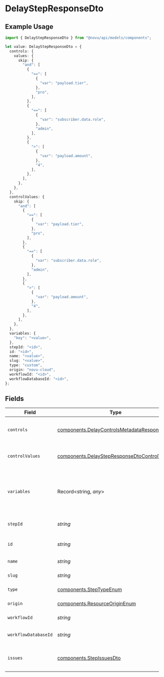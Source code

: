 # DelayStepResponseDto

## Example Usage

```typescript
import { DelayStepResponseDto } from "@novu/api/models/components";

let value: DelayStepResponseDto = {
  controls: {
    values: {
      skip: {
        "and": [
          {
            "==": [
              {
                "var": "payload.tier",
              },
              "pro",
            ],
          },
          {
            "==": [
              {
                "var": "subscriber.data.role",
              },
              "admin",
            ],
          },
          {
            ">": [
              {
                "var": "payload.amount",
              },
              "4",
            ],
          },
        ],
      },
    },
  },
  controlValues: {
    skip: {
      "and": [
        {
          "==": [
            {
              "var": "payload.tier",
            },
            "pro",
          ],
        },
        {
          "==": [
            {
              "var": "subscriber.data.role",
            },
            "admin",
          ],
        },
        {
          ">": [
            {
              "var": "payload.amount",
            },
            "4",
          ],
        },
      ],
    },
  },
  variables: {
    "key": "<value>",
  },
  stepId: "<id>",
  id: "<id>",
  name: "<value>",
  slug: "<value>",
  type: "custom",
  origin: "novu-cloud",
  workflowId: "<id>",
  workflowDatabaseId: "<id>",
};
```

## Fields

| Field                                                                                                        | Type                                                                                                         | Required                                                                                                     | Description                                                                                                  |
| ------------------------------------------------------------------------------------------------------------ | ------------------------------------------------------------------------------------------------------------ | ------------------------------------------------------------------------------------------------------------ | ------------------------------------------------------------------------------------------------------------ |
| `controls`                                                                                                   | [components.DelayControlsMetadataResponseDto](../../models/components/delaycontrolsmetadataresponsedto.md)   | :heavy_check_mark:                                                                                           | Controls metadata for the delay step                                                                         |
| `controlValues`                                                                                              | [components.DelayStepResponseDtoControlValues](../../models/components/delaystepresponsedtocontrolvalues.md) | :heavy_minus_sign:                                                                                           | Control values for the delay step                                                                            |
| `variables`                                                                                                  | Record<string, *any*>                                                                                        | :heavy_check_mark:                                                                                           | JSON Schema for variables, follows the JSON Schema standard                                                  |
| `stepId`                                                                                                     | *string*                                                                                                     | :heavy_check_mark:                                                                                           | Unique identifier of the step                                                                                |
| `id`                                                                                                         | *string*                                                                                                     | :heavy_check_mark:                                                                                           | Database identifier of the step                                                                              |
| `name`                                                                                                       | *string*                                                                                                     | :heavy_check_mark:                                                                                           | Name of the step                                                                                             |
| `slug`                                                                                                       | *string*                                                                                                     | :heavy_check_mark:                                                                                           | Slug of the step                                                                                             |
| `type`                                                                                                       | [components.StepTypeEnum](../../models/components/steptypeenum.md)                                           | :heavy_check_mark:                                                                                           | Type of the step                                                                                             |
| `origin`                                                                                                     | [components.ResourceOriginEnum](../../models/components/resourceoriginenum.md)                               | :heavy_check_mark:                                                                                           | Origin of the layout                                                                                         |
| `workflowId`                                                                                                 | *string*                                                                                                     | :heavy_check_mark:                                                                                           | Workflow identifier                                                                                          |
| `workflowDatabaseId`                                                                                         | *string*                                                                                                     | :heavy_check_mark:                                                                                           | Workflow database identifier                                                                                 |
| `issues`                                                                                                     | [components.StepIssuesDto](../../models/components/stepissuesdto.md)                                         | :heavy_minus_sign:                                                                                           | Issues associated with the step                                                                              |